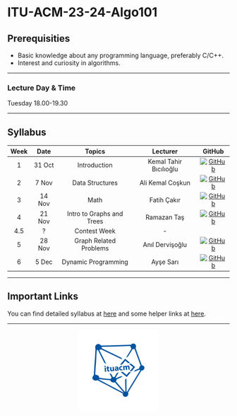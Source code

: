 [githublogo]: https://img.shields.io/badge/github-%23121011.svg?style=for-the-badge&logo=github&logoColor=white

# ITU-ACM-23-24-Algo101

## Prerequisities

- Basic knowledge about any programming language, preferably C/C++.
- Interest and curiosity in algorithms.

---

### Lecture Day & Time

Tuesday 18.00-19.30

---

## Syllabus

| Week | Date   | Topics                           | Lecturer                 | GitHub |
|:----:|:------:|:--------------------------------:|:------------------------:|:------------------------:|
| 1    | 31 Oct | Introduction                     | Kemal Tahir Bıcılıoğlu   | [![GitHub]([githublogo])](https://github.com/kemaltahirbicilioglu) |
| 2    | 7 Nov  | Data Structures                  | Ali Kemal Coşkun         | [![GitHub]([githublogo])](https://github.com/alikemalcoskun) |
| 3    | 14 Nov | Math                             | Fatih Çakır              | [![GitHub](https://img.shields.io/badge/github-%23121011.svg?style=for-the-badge&logo=github&logoColor=white)](https://github.com/wfatih) |
| 4    | 21 Nov | Intro to Graphs and Trees        | Ramazan Taş              | [![GitHub](https://img.shields.io/badge/github-%23121011.svg?style=for-the-badge&logo=github&logoColor=white)](https://github.com/Rmzntas) |
| 4.5  | ?      | Contest Week                     | -                        |  |
| 5    | 28 Nov | Graph Related Problems           | Anıl Dervişoğlu          | [![GitHub](https://img.shields.io/badge/github-%23121011.svg?style=for-the-badge&logo=github&logoColor=white)](https://github.com/anildervis) |
| 6    | 5 Dec  | Dynamic Programming              | Ayşe Sarı                | [![GitHub](https://img.shields.io/badge/github-%23121011.svg?style=for-the-badge&logo=github&logoColor=white)](https://github.com/Ashluu) |

---
## Important Links
You can find detailed syllabus at [here](./syllabus.md) and some helper links at [here](./links.md).

---

<p align="center">
    <img src="./algologo.png" width="36%">
</p>
